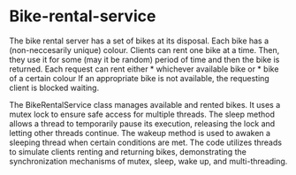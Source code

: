 # Bike-rental-service

The bike rental server has a set of bikes at its disposal. 
 Each bike has a (non-neccesarily unique) colour.
	Clients can rent one bike at a time. Then, they use it for some (may it be random) period of time and then the bike is returned.
	Each request can rent either
		* whichever available bike
		or
		* bike of a certain colour
	If an appropriate bike is not available, the requesting client is blocked waiting.

The BikeRentalService class manages available and rented bikes. 
It uses a mutex lock to ensure safe access for multiple threads. 
The sleep method allows a thread to temporarily pause its execution, releasing the lock and letting other threads continue. The wakeup method is used to awaken a sleeping thread when certain conditions are met. 
The code utilizes threads to simulate clients renting and returning bikes, demonstrating the synchronization mechanisms of mutex, sleep, wake up, and multi-threading.
